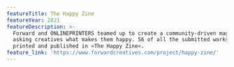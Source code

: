 ```yaml
---
featureTitle: The Happy Zine
featureYear: 2021
featureDescription: >-
  Forward and ONLINEPRINTERS teamed up to create a community-driven magazine
  asking creatives what makes them happy. 56 of all the submitted works were
  printed and published in »The Happy Zine«.
feature_link: 'https://www.forwardcreatives.com/project/happy-zine/'
---
```


